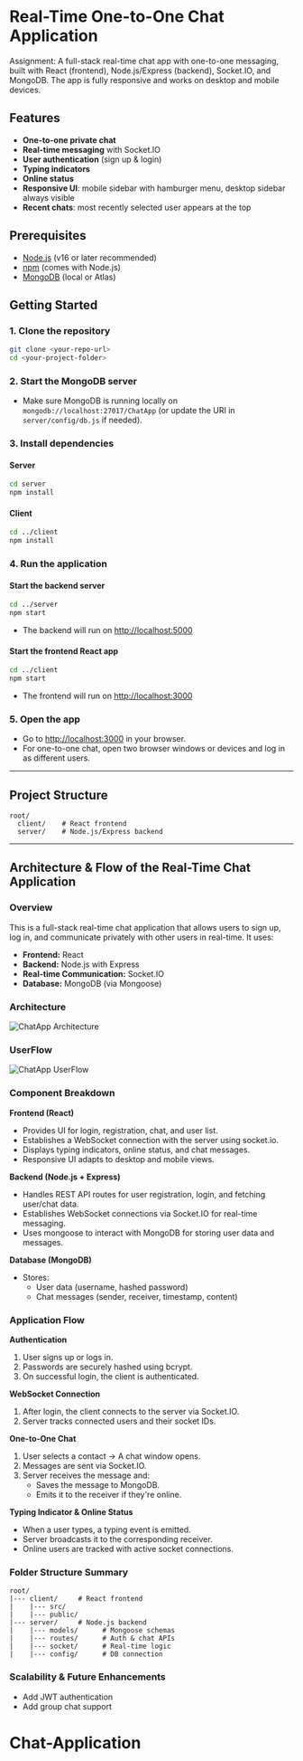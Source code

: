 # Real-Time One-to-One Chat Application

Assignment: A full-stack real-time chat app with one-to-one messaging, built with React (frontend), Node.js/Express (backend), Socket.IO, and MongoDB. The app is fully responsive and works on desktop and mobile devices.



## Features
- **One-to-one private chat** 
- **Real-time messaging** with Socket.IO
- **User authentication** (sign up & login)
- **Typing indicators**
- **Online status**
- **Responsive UI**: mobile sidebar with hamburger menu, desktop sidebar always visible
- **Recent chats**: most recently selected user appears at the top



## Prerequisites
- [Node.js](https://nodejs.org/) (v16 or later recommended)
- [npm](https://www.npmjs.com/) (comes with Node.js)
- [MongoDB](https://www.mongodb.com/) (local or Atlas)



## Getting Started

### 1. **Clone the repository**
```bash
git clone <your-repo-url>
cd <your-project-folder>
```

### 2. **Start the MongoDB server**
- Make sure MongoDB is running locally on `mongodb://localhost:27017/ChatApp` (or update the URI in `server/config/db.js` if needed).

### 3. **Install dependencies**
#### Server
```bash
cd server
npm install
```
#### Client
```bash
cd ../client
npm install
```

### 4. **Run the application**
#### Start the backend server
```bash
cd ../server
npm start
```
- The backend will run on [http://localhost:5000](http://localhost:5000)

#### Start the frontend React app
```bash
cd ../client
npm start
```
- The frontend will run on [http://localhost:3000](http://localhost:3000)

### 5. **Open the app**
- Go to [http://localhost:3000](http://localhost:3000) in your browser.
- For one-to-one chat, open two browser windows or devices and log in as different users.

---


## Project Structure
```
root/
  client/    # React frontend
  server/    # Node.js/Express backend
```









---

## Architecture & Flow of the Real-Time Chat Application

### Overview
This is a full-stack real-time chat application that allows users to sign up, log in, and communicate privately with other users in real-time. It uses:
- **Frontend:** React
- **Backend:** Node.js with Express
- **Real-time Communication:** Socket.IO
- **Database:** MongoDB (via Mongoose)

### Architecture
![ChatApp Architecture](architecture.png)

### UserFlow
![ChatApp UserFlow](workflow.png)



### Component Breakdown
**Frontend (React)**
- Provides UI for login, registration, chat, and user list.
- Establishes a WebSocket connection with the server using socket.io.
- Displays typing indicators, online status, and chat messages.
- Responsive UI adapts to desktop and mobile views.

**Backend (Node.js + Express)**
- Handles REST API routes for user registration, login, and fetching user/chat data.
- Establishes WebSocket connections via Socket.IO for real-time messaging.
- Uses mongoose to interact with MongoDB for storing user data and messages.

**Database (MongoDB)**
- Stores:
  - User data (username, hashed password)
  - Chat messages (sender, receiver, timestamp, content)

### Application Flow
**Authentication**
1. User signs up or logs in.
2. Passwords are securely hashed using bcrypt.
3. On successful login, the client is authenticated.

**WebSocket Connection**
1. After login, the client connects to the server via Socket.IO.
2. Server tracks connected users and their socket IDs.

**One-to-One Chat**
1. User selects a contact → A chat window opens.
2. Messages are sent via Socket.IO.
3. Server receives the message and:
   - Saves the message to MongoDB.
   - Emits it to the receiver if they're online.

**Typing Indicator & Online Status**
- When a user types, a typing event is emitted.
- Server broadcasts it to the corresponding receiver.
- Online users are tracked with active socket connections.

### Folder Structure Summary
```
root/
|--- client/     # React frontend
|    |--- src/
|    |--- public/
|--- server/     # Node.js backend
|    |--- models/      # Mongoose schemas
|    |--- routes/      # Auth & chat APIs
|    |--- socket/      # Real-time logic
|    |--- config/      # DB connection
```

### Scalability & Future Enhancements
- Add JWT authentication
- Add group chat support
# Chat-Application
